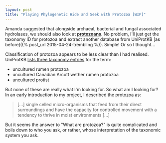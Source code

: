 ```yaml
---
layout: post
title: "Playing Phylogenetic Hide and Seek with Protozoa [WIP]"
---
```


Amanda suggested that alongside archaeal, bacterial and fungal associated hydrolases,
we should also look at [**protozoans**](http://en.wikipedia.org/wiki/Protozoa). 
No problem, I'll just get the taxonomy ID for protozoa and extract another database
from UniProtKB [as before]({% post_url 2015-04-24-trembling %}). Simple! Or so I thought...

Classification of protozoa appears to be less clear than I had realised. UniProtKB
[lists three taxonomy entries](http://www.uniprot.org/taxonomy/?query=protozoa&sort=score)
for the term:

* uncultured rumen protozoa
* uncultured Canadian Arcott wether rumen protozoa
* uncultured protist

But none of these are really what I'm looking for. So what am I looking for?
In an early introduction to my project, I described the protozoa as:

<blockquote>[...] single celled micro-organisms that feed from their direct surroundings
and have the capacity for controlled movement with a tendency to thrive in moist
environments [...]</blockquote>

But it seems the answer to "What are protozoa?" is quite complicated and boils down to
who you ask, or rather, whose interpretation of the taxonomic system you ask.
